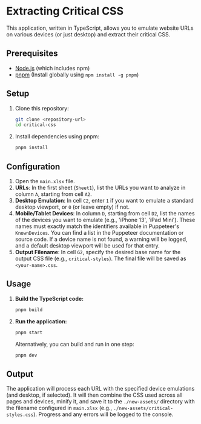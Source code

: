 # Extracting Critical CSS

This application, written in TypeScript, allows you to emulate website URLs on various devices (or just desktop) and extract their critical CSS.

## Prerequisites

- [Node.js](https://nodejs.org/) (which includes npm)
- [pnpm](https://pnpm.io/installation) (Install globally using `npm install -g pnpm`)

## Setup

1. Clone this repository:
   ```bash
   git clone <repository-url>
   cd critical-css
   ```
2. Install dependencies using pnpm:
   ```bash
   pnpm install
   ```

## Configuration

1. Open the `main.xlsx` file.
2. **URLs**: In the first sheet (`Sheet1`), list the URLs you want to analyze in column `A`, starting from cell `A2`.
3. **Desktop Emulation**: In cell `C2`, enter `1` if you want to emulate a standard desktop viewport, or `0` (or leave empty) if not.
4. **Mobile/Tablet Devices**: In column `D`, starting from cell `D2`, list the names of the devices you want to emulate (e.g., 'iPhone 13', 'iPad Mini'). These names must exactly match the identifiers available in Puppeteer's `KnownDevices`. You can find a list in the Puppeteer documentation or source code. If a device name is not found, a warning will be logged, and a default desktop viewport will be used for that entry.
5. **Output Filename**: In cell `G2`, specify the desired base name for the output CSS file (e.g., `critical-styles`). The final file will be saved as `<your-name>.css`.

## Usage

1. **Build the TypeScript code:**
   ```bash
   pnpm build
   ```
2. **Run the application:**
   ```bash
   pnpm start
   ```

   Alternatively, you can build and run in one step:
   ```bash
   pnpm dev
   ```

## Output

The application will process each URL with the specified device emulations (and desktop, if selected). It will then combine the CSS used across all pages and devices, minify it, and save it to the `./new-assets/` directory with the filename configured in `main.xlsx` (e.g., `./new-assets/critical-styles.css`). Progress and any errors will be logged to the console.
